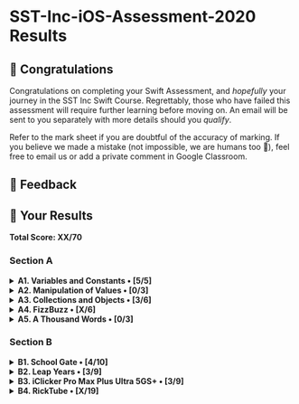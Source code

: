 #  SST-Inc-iOS-Assessment-2020 Results

## 🎉 Congratulations

Congratulations on completing your Swift Assessment, and *hopefully* your journey in the SST Inc Swift Course. Regrettably, those who have failed this assessment will require further learning before moving on. An email will be sent to you separately with more details should you *qualify*.

Refer to the mark sheet if you are doubtful of the accuracy of marking. If you believe we made a mistake (not impossible, we are humans too 💩), feel free to email us or add a private comment in Google Classroom.

## 👀 Feedback

>
> 
>

## 🤡 Your Results

**Total Score: XX/70**

### Section A

<details>
<summary><strong>A1. Variables and Constants • [5/5]</strong></summary>

1. Create a variable, called `rickrolls`, and set it to the number of times you have been rick-rolled by your fellow iOS teachers (any number works). `[1m]`

```swift
var rickrolls = 1
```

> 1m

---

2. Create a constant of the type `Double`, called `magicNumber`, and set it to `3`. `[2m]`

```swift
let magicNumber:Double = 3
```

> 2m

---

3. What is the difference between a variable and a constant? `[2m]`

```txt
Answer: A variable can be changed while a constant cannot be changed or updated.
```

> 2m

</details>

<details>
<summary><strong>A2. Manipulation of Values • [0/3]</strong></summary>

1. `(x + x)` as a `String`. `[1m]`

```swift
var number = x+x
print(String.self,number)
```

> 0m. Not printed as `String`

---

2. `x`²¹. `[1m]`

```swift
number = (x*x*x)*7
```

> 0m. This fails to work mathematically.

---

3. Last digit of `x`. `[1m]`

```swift
number = x % 10000
```

> 0m. See answer sheet.

</details>

<details>
<summary><strong>A3. Collections and Objects • [3/6]</strong></summary>

1. Define a structure (struct) called `Teacher` with the properties: `name`, `wearsGlasses`, and an **optional** value: `watchColor`, with the most appropriate types based on the table above. `[2m]`

```swift
struct Teacher {
    var name : String
    var wearsGlasses : Bool
    var watchColor : String
}
```

> 1m. `watchColor` not optional.

---

2. Create an array called `teachers` containing multiple instances of `Teacher` using the details provided in the table above. `[2m]`

```swift
let teachers = [Teacher(name:"Ryan",wearsGlasses:true,watchColor:"Black"),Teacher(name:"Joe",wearsGlasses:false,watchColor:"Pink"),Teacher(name:"Joshua",wearsGlasses:true,watchColor:""),Teacher(name:"Ethan",wearsGlasses:true,watchColor:"Grey")] as [Any] 
```

> 2m. Error carry forward (ECF)

---

3. For each `name` in the array declared previously, add `" is the best"` to the end of the `name`, and print it out individually. `[2m]`

```swift
print(teachers[Teacher.name]+"is the best")
```

> 0m. See answer sheet.

</details>

<details>
<summary><strong>A4. FizzBuzz • [X/6]</strong></summary>

1. Create a function called `fizzBuzz` which takes a parameter `number` of type `Int` and returns a `String` ("Fizz", "Buzz", "FizzBuzz", or the number itself) based on the conditions above. Refer to the sample Input/Output. `[4m]`

```swift
func fizzBuzz(_number: Int) -> Int  {
    var number; ==(fizzBuzz())
    if number / 3 == 0 {
        print ("Fizz")
    }else if number /4 == 0 {
        print("Buzz")
        
    }else if number / 3 == 0 && number % 4 == 0{
        print("FizzBuzz")
    }
    return Int.type 
}
```

> 2m. BOD given for printing instead of returning. See answer sheet.

---

2. Hence, **using the function you created above**, print out the corresponding values when the numbers 1 to 50 are input, each on a new line. `[2m]`

```swift
for 1...50{
    var number = 1
    fizzBuzz(number)
    number += 1
}
```

> 0m. `for` loop syntax incorrect, calling function also incorrect. See answer sheet.

</details>

<details>
<summary><strong>A5. A Thousand Words • [0/3]</strong></summary>

1. Given an image view, `imageView`, and an image called `wheres_waldo` in `Assets.xcassets`, display the image. `[1m]`

```swift
imageViewController = imageView
```

> 0m. See answer sheet.

---

2. Adjust the `contentMode` value of the image such that the entire image can be viewed, without getting cropped, while keeping the aspect ratio (not stretched/squashed). `[1m]`

```swift

```

> 0m. Unattempted.

---

3. What is the difference between `UIImageView` and `UIImage`? Why are we unable to use them interchangeably? `[1m]`

```txt
The difference between a UIimageView and a UIImage, is that the UIimagee view access the image that us store in the assests.xcassets,while UIImage is the image itself.
```

> 0m. See answer sheet.

</details>

### Section B

<details>
<summary><strong>B1. School Gate • [4/10]</strong></summary>

1. Given the variables above, write a set of conditions that tell the gate whether or not to unlock. `[5m]`

```swift
let withinOperatingHours = false
let isStudentPass = false
let isTeacherPass = false
let isFire = false
var isUnlocked = false
if  withinOperatingHours == false && isStudentPass = false   &&  isTeacherPass = false{
    if isFire == true {
        isUnlocked == true
    } else{
        isUnlocked == false
    }
    
} else if withinOperatingHours == false && isTeacherPass == true && isStudentPass == false{
    isUnlocked = true
}else if withinOperatingHours == true && isTeacherPass == false && isStudentPass == true{
    isUnlocked  == true
}else {
    isUnlocked == false

}

```

> 4m. Good try, the only issue is the `isFire` condition, when `true`, should trigger `isUnlocked` regardless of the other conditions. See answer sheet.

---

2. Assuming the day starts when the program runs, write a program to keep track of the number of seconds elapsed (passed), printing the value every second. `[5m]`

```swift

```

> 0m. Unattempted.

</details>

<details>
<summary><strong>B2. Leap Years • [3/9]</strong></summary>

1. Kesler's bugged code is shown below. There are **5 errors** present. Fix them. `[5m]`

```swift
func isLeap(year: Int) -> <#Return Type#> {
    
    var isLeap = true   /// 1m
    
    if year / 4 !== 0 {
        
        isLeap = true
        
        if year % 100 == 0 {
            
            isLeap = year % 400 == 0   /// 1m
            
        }
    }
    
    return isLeap
}
```

> 2m. See answer sheet.

---

2. What is this feature called? How is it useful? How can Kesler get rid of it? `[2m]`

```txt
Answer:It is  useful to check your code by parts.He can get rid of it by right clicking and hitting the delete button, alternatively, he can also drag it towards his code.
```

> 1m. Did not identify name of the feature, other than that all correct.

---

3. What might have caused the SIGABRT error, assuming that the app ran fine before he edited his Storyboard? Is a SIGTERM error the same as a SIGABRT error? When does a SIGTERM error occur. `[2m]`

```txt
Answer:He could have made a "grammatical error' in his code, like writing some letters in upper case instead of lower case, resultng in swift no being able to read what the code was about, causing that error. A sigterm error is different from a sigabrt error.A Sigterm error occurs when the app crashes after it is succesfully built due to certain error in a code, like if Array[-1] eg, which is non-existent.
```

> 0m. Uhhh not quite... You can name code whatever you want, as long it is within accurate syntax, ie variable names can be anything (except some). See answer sheet.

</details>

<details>
<summary><strong>B3. iClicker Pro Max Plus Ultra 5GS+ • [3/9]</strong></summary>

1. Label is to be set to your name when the program runs initially. `[1m]`
2. Border radius of the button is to be set to `15`. `[1m]`
3. Background color of the button should change to a random color each time the button is pressed. `[2m]`
4. Label should display the number of times the button has been clicked whenever the button is tapped. `[1m]`
5. Every 17 clicks,
    * Label should be set to the time in seconds since the first click, e.g. `"30s"`. `[2m]`
    * Text on the button is to be set to `"Yay"` (Hint: The correct answer requires setting text for the `.normal` state). `[1m]`
    * Reset the text on the button back to +1 after the next click. `[1m]`

```swift
label.text = "name"   /// 1m
button.layer.cornerRadius = 15   /// 1m

var countTime = 0
var numberClicked = 0
public func viewDidLoad() {
}

public func viewDidAppear(_ animated: Bool) {
}

public func onButtonPress() {
    numberClicked += 1   /// did not set label
    
    self.view.backgroundColor = [rgfloat:Red(0...1, in),rgfloat:Green(0...1, in),rgfloat:Blue(0...1 ,in))]   /// 0m
    
}
if count == 17{
    button.text.normal = "yay"   /// 1m. BOD
}else if count==18{
    button.text.label = "+1"
}else if count<17{
    button.text.label = "+1"
}
```

> 3m. See answer sheet.

</details>

<details>
<summary><strong>B4. RickTube • [X/19]</strong></summary>

1. Create a new iOS App (use Swift and Storyboard) with `Xcode.app`. Save it in the test directory you previously downloaded. `[1m]`
2. Open `Main.storyboard` and create the user interface based on the specifications below. `[18m]`

</details>
